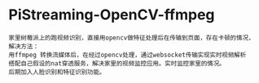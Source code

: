 # PiStreaming-OpenCV-ffmpeg
```
家里树莓派上的跑视频识别，直接用opencv做特征处理后在传输到页面，存在卡顿的情况，
解决方法：
用ffmpeg 转换流媒体后，在经过opencv处理，通过websocket传输实现实时视频解析
搭配自己假设的nat穿透服务，解决家里的视频监控应用。实时监控家里的情况。
后期加入人脸识别和特征识别功能。
```
